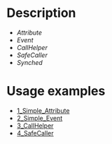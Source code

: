 # Description
- *Attribute*
- *Event*
- *CallHelper*
- *SafeCaller*
- *Synched*

# Usage examples
* [1_Simple_Attribute](https://github.com/darkessence87/psi-comm/tree/master/psi/examples/1_Simple_Attribute)
* [2_Simple_Event](https://github.com/darkessence87/psi-comm/tree/master/psi/examples/2_Simple_Event)
* [3_CallHelper](https://github.com/darkessence87/psi-comm/tree/master/psi/examples/3_CallHelper)
* [4_SafeCaller](https://github.com/darkessence87/psi-comm/tree/master/psi/examples/4_SafeCaller)
